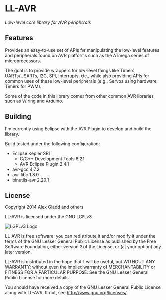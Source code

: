 # LL-AVR

_Low-level core library for AVR peripherals_

## Features

Provides an easy-to-use set of APIs for manipulating the low-level features and
peripherals found on AVR platforms such as the ATmega series of microprocessors.

The goal is to provide wrappers for low-level things like Timers, UARTs/USARTs,
I2C, SPI, Interrupts, etc., while also providing APIs for common uses of these
low-level peripherals (e.g., Servos using hardware Timers for PWM).

Some of the code in this library comes from other common AVR libraries such as
Wiring and Arduino.

## Building

I'm currently using Eclipse with the AVR Plugin to develop and build the library.

Build tested under the following configuration:
 - Eclipse Kepler SR1
   * C/C++ Development Tools 8.2.1
   * AVR Eclipse Plugin 2.4.1
 - avr-gcc 4.7.2
 - avr-libc 1.8.0
 - binutils-avr 2.20.1

## License

Copyright 2014 Alex Gladd and others

LL-AVR is licensed under the GNU LGPLv3

![LGPLv3 Logo](https://www.gnu.org/graphics/lgplv3-88x31.png)

LL-AVR is free software: you can redistribute it and/or modify
it under the terms of the GNU Lesser General Public License as published
by the Free Software Foundation, either version 3 of the License, or
(at your option) any later version.

LL-AVR is distributed in the hope that it will be useful,
but WITHOUT ANY WARRANTY; without even the implied warranty of
MERCHANTABILITY or FITNESS FOR A PARTICULAR PURPOSE.  See the
GNU Lesser General Public License for more details.

You should have received a copy of the GNU Lesser General Public License
along with LL-AVR.  If not, see <http://www.gnu.org/licenses/>.
